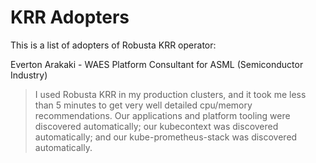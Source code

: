 # KRR Adopters

This is a list of adopters of Robusta KRR operator:

Everton Arakaki - WAES Platform Consultant for ASML (Semiconductor Industry)

> I used Robusta KRR in my production clusters, and it took me less than 5 minutes to get very well detailed cpu/memory recommendations. Our applications and platform tooling were discovered automatically; our kubecontext was discovered automatically; and our kube-prometheus-stack was discovered automatically.